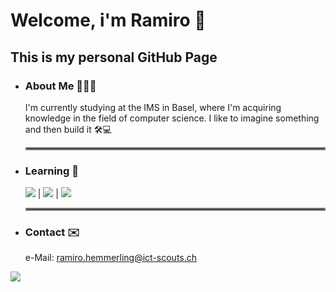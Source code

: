 # Welcome, i'm Ramiro 👋
## This is my personal GitHub Page 

- ### About Me 👨🏻‍💻

  I'm currently studying at the IMS in Basel, where I'm acquiring knowledge in the field of computer science. I like to imagine something and then build it 🛠️💻

  <hr style="border:2px solid gray">

- ### Learning 🧠
  
  <img src="https://skillicons.dev/icons?i=react" /> | <img src="https://skillicons.dev/icons?i=cs" /> | <img src="https://skillicons.dev/icons?i=git" />
  
  <hr style="border:2px solid gray">
  
- ### Contact ✉️
  
  e-Mail: ramiro.hemmerling@ict-scouts.ch
  


[![](https://visitcount.itsvg.in/api?id=RAMIROexe&label=Profile%20Views&color=12&icon=0&pretty=true)](https://visitcount.itsvg.in)

